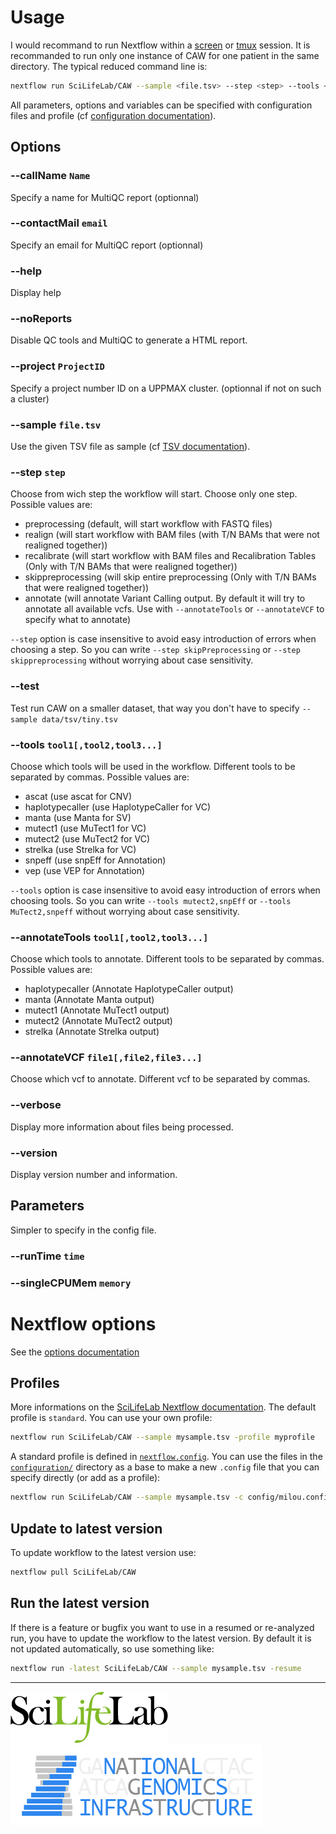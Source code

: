 # Usage

I would recommand to run Nextflow within a [screen](https://www.gnu.org/software/screen/) or [tmux](https://tmux.github.io/) session. It is recommanded to run only one instance of CAW for one patient in the same directory. The typical reduced command line is:

```bash
nextflow run SciLifeLab/CAW --sample <file.tsv> --step <step> --tools <tool>
```

All parameters, options and variables can be specified with configuration files and profile (cf [configuration documentation](#profiles)).

## Options

### --callName `Name`

Specify a name for MultiQC report (optionnal)

### --contactMail `email`

Specify an email for MultiQC report (optionnal)

### --help

Display help

### --noReports

Disable QC tools and MultiQC to generate a HTML report.

### --project `ProjectID`

Specify a project number ID on a UPPMAX cluster. (optionnal if not on such a cluster)

### --sample `file.tsv`

Use the given TSV file as sample (cf [TSV documentation](TSV.md)).

### --step `step`

Choose from wich step the workflow will start. Choose only one step. Possible values are:

- preprocessing (default, will start workflow with FASTQ files)
- realign (will start workflow with BAM files (with T/N BAMs that were not realigned together))
- recalibrate (will start workflow with BAM files and Recalibration Tables (Only with T/N BAMs that were realigned together))
- skippreprocessing (will skip entire preprocessing (Only with T/N BAMs that were realigned together))
- annotate (will annotate Variant Calling output. By default it will try to annotate all available vcfs. Use with ```--annotateTools``` or ```--annotateVCF``` to specify what to annotate)

`--step` option is case insensitive to avoid easy introduction of errors when choosing a step. So you can write `--step skipPreprocessing` or `--step skippreprocessing` without worrying about case sensitivity.

### --test

Test run CAW on a smaller dataset, that way you don't have to specify `--sample data/tsv/tiny.tsv`

### --tools `tool1[,tool2,tool3...]`

Choose which tools will be used in the workflow. Different tools to be separated by commas. Possible values are:

- ascat (use ascat for CNV)
- haplotypecaller (use HaplotypeCaller for VC)
- manta (use Manta for SV)
- mutect1 (use MuTect1 for VC)
- mutect2 (use MuTect2 for VC)
- strelka (use Strelka for VC)
- snpeff (use snpEff for Annotation)
- vep (use VEP for Annotation)

`--tools` option is case insensitive to avoid easy introduction of errors when choosing tools. So you can write `--tools mutect2,snpEff` or `--tools MuTect2,snpeff` without worrying about case sensitivity.

### --annotateTools `tool1[,tool2,tool3...]`

Choose which tools to annotate. Different tools to be separated by commas. Possible values are:
- haplotypecaller (Annotate HaplotypeCaller output)
- manta (Annotate Manta output)
- mutect1 (Annotate MuTect1 output)
- mutect2 (Annotate MuTect2 output)
- strelka (Annotate Strelka output)

### --annotateVCF `file1[,file2,file3...]`

Choose which vcf to annotate. Different vcf to be separated by commas.

### --verbose

Display more information about files being processed.

### --version

Display version number and information.

## Parameters

Simpler to specify in the config file.

### --runTime `time`

### --singleCPUMem `memory`

# Nextflow options

See the [options documentation](https://github.com/SciLifeLab/NGI-NextflowDocs/blob/master/docs/OPTIONS.md)

## Profiles

More informations on the [SciLifeLab Nextflow documentation](https://github.com/SciLifeLab/NGI-NextflowDocs/blob/master/docs/INSTALL.md). The default profile is `standard`. You can use your own profile:

```bash
nextflow run SciLifeLab/CAW --sample mysample.tsv -profile myprofile
```

A standard profile is defined in [`nextflow.config`](../nextflow.config). You can use the files in the [`configuration/`](../configuration) directory as a base to make a new `.config` file that you can specify directly (or add as a profile):

```bash
nextflow run SciLifeLab/CAW --sample mysample.tsv -c config/milou.config
```

## Update to latest version

To update workflow to the latest version use:

```bash
nextflow pull SciLifeLab/CAW
```

## Run the latest version

If there is a feature or bugfix you want to use in a resumed or re-analyzed run, you have to update the workflow to the latest version. By default it is not updated automatically, so use something like:

```bash
nextflow run -latest SciLifeLab/CAW --sample mysample.tsv -resume
```

--------------------------------------------------------------------------------

[![](images/SciLifeLab_logo.png "SciLifeLab")][scilifelab-link] [![](images/NGI-final-small.png "NGI")][ngi-link]

[ngi-link]: https://ngisweden.scilifelab.se/
[scilifelab-link]: http://www.scilifelab.se/
